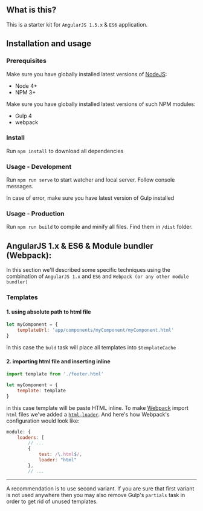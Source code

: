 ## What is this?
This is a starter kit for `AngularJS 1.5.x` & `ES6` application.

## Installation and usage
### Prerequisites

Make sure you have globally installed latest versions of [NodeJS](https://nodejs.org):
* Node 4+
* NPM 3+

Make sure you have globally installed latest versions of such NPM modules:
* Gulp 4
* webpack

### Install
Run `npm install` to download all dependencies

### Usage - Development
Run `npm run serve` to start watcher and local server. Follow console messages.

In case of error, make sure you have latest version of Gulp installed


### Usage - Production
Run `npm run build` to compile and minify all files. Find them in `/dist` folder.

## AngularJS 1.x & ES6 & Module bundler (Webpack):

In this section we'll described some specific techniques using the combination
of `AngularJS 1.x` and `ES6` and `Webpack (or any other module bundler)`
 
### Templates
#### 1. using absolute path to html file
```js
let myComponent = {
    templateUrl: 'app/components/myComponent/myComponent.html'
}
```

in this case the `buld` task will place all templates into `$templateCache`

#### 2. importing html file and inserting inline
```js
import template from './footer.html'

let myComponent = {
    template: template
}
```

in this case template will be paste HTML inline. To make [Webpack][wp] import `html` files we've added a 
[`html-loader`](https://github.com/webpack/html-loader). And here's how Webpack's
configuration would look like:
```js
module: {
    loaders: [
        // ...
        {
            test: /\.html$/,
            loader: "html"
        },
        // ...
```

---

A recommendation is to use second variant. If you are sure that first variant is not used anywhere then
you may also remove Gulp's `partials` task in order to get rid of unused templates.



[wp]: https://webpack.github.io/